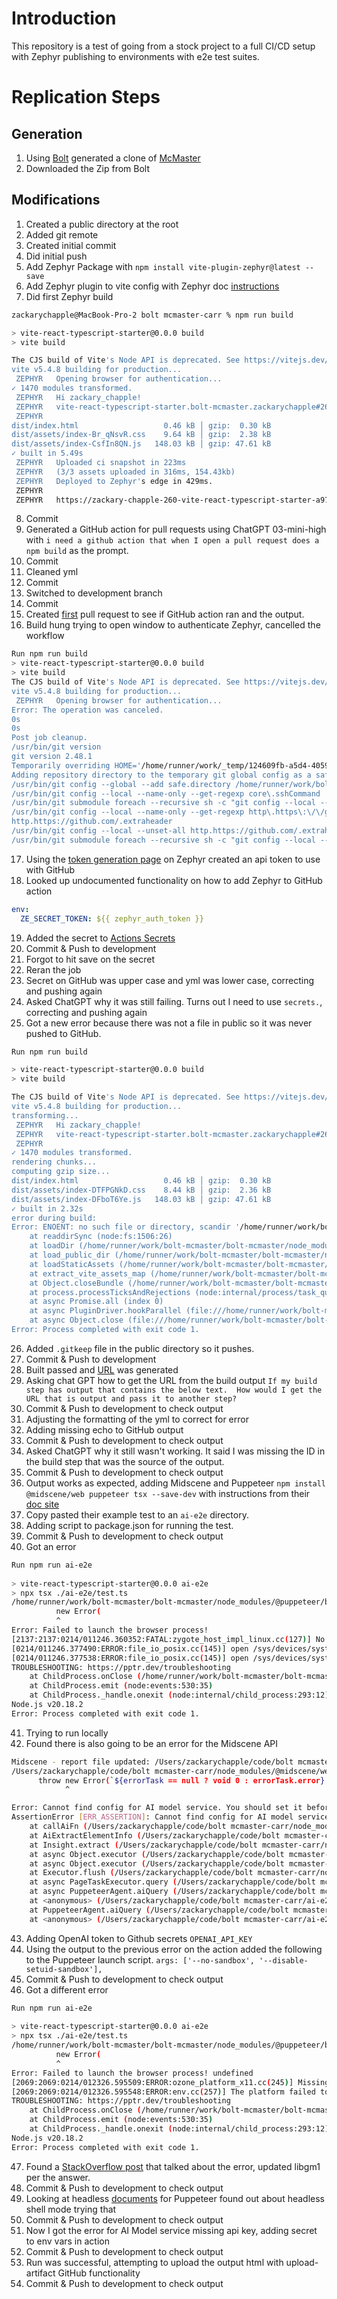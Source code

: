 # Introduction
This repository is a test of going from a stock project to a full CI/CD setup with Zephyr publishing to environments with e2e test suites.

# Replication Steps
## Generation
1. Using [Bolt](https://bolt.new/) generated a clone of [McMaster](https://www.mcmaster.com/)
2. Downloaded the Zip from Bolt

## Modifications
1. Created a public directory at the root
2. Added git remote
3. Created initial commit
4. Did initial push 
5. Add Zephyr Package with `npm install vite-plugin-zephyr@latest --save`
6. Add Zephyr plugin to vite config with Zephyr doc [instructions](https://docs.zephyr-cloud.io/recipes/react-vite) 
7. Did first Zephyr build
```bash
zackarychapple@MacBook-Pro-2 bolt mcmaster-carr % npm run build

> vite-react-typescript-starter@0.0.0 build
> vite build

The CJS build of Vite's Node API is deprecated. See https://vitejs.dev/guide/troubleshooting.html#vite-cjs-node-api-deprecated for more details.
vite v5.4.8 building for production...
 ZEPHYR   Opening browser for authentication...
✓ 1470 modules transformed.
 ZEPHYR   Hi zackary_chapple!
 ZEPHYR   vite-react-typescript-starter.bolt-mcmaster.zackarychapple#260
 ZEPHYR   
dist/index.html                   0.46 kB │ gzip:  0.30 kB
dist/assets/index-Br_qNsvR.css    9.64 kB │ gzip:  2.38 kB
dist/assets/index-CsfIn8QN.js   148.03 kB │ gzip: 47.61 kB
✓ built in 5.49s
 ZEPHYR   Uploaded ci snapshot in 223ms
 ZEPHYR   (3/3 assets uploaded in 316ms, 154.43kb)
 ZEPHYR   Deployed to Zephyr's edge in 429ms.
 ZEPHYR   
 ZEPHYR   https://zackary-chapple-260-vite-react-typescript-starter-a974ca86e-ze.zephyrcloud.app
```
8. Commit
9. Generated a GitHub action for pull requests using ChatGPT 03-mini-high with `i need a github action that when I open a pull request does a npm build` as the prompt.
10. Commit 
11. Cleaned yml
12. Commit
13. Switched to development branch
14. Commit
15. Created [first](https://github.com/zackarychapple/bolt-mcmaster/pull/1) pull request to see if GitHub action ran and the output.
16. Build hung trying to open window to authenticate Zephyr, cancelled the workflow
```bash
Run npm run build
> vite-react-typescript-starter@0.0.0 build
> vite build
The CJS build of Vite's Node API is deprecated. See https://vitejs.dev/guide/troubleshooting.html#vite-cjs-node-api-deprecated for more details.
vite v5.4.8 building for production...
 ZEPHYR   Opening browser for authentication...
Error: The operation was canceled.
0s
0s
Post job cleanup.
/usr/bin/git version
git version 2.48.1
Temporarily overriding HOME='/home/runner/work/_temp/124609fb-a5d4-4059-8179-1d6856436952' before making global git config changes
Adding repository directory to the temporary git global config as a safe directory
/usr/bin/git config --global --add safe.directory /home/runner/work/bolt-mcmaster/bolt-mcmaster
/usr/bin/git config --local --name-only --get-regexp core\.sshCommand
/usr/bin/git submodule foreach --recursive sh -c "git config --local --name-only --get-regexp 'core\.sshCommand' && git config --local --unset-all 'core.sshCommand' || :"
/usr/bin/git config --local --name-only --get-regexp http\.https\:\/\/github\.com\/\.extraheader
http.https://github.com/.extraheader
/usr/bin/git config --local --unset-all http.https://github.com/.extraheader
/usr/bin/git submodule foreach --recursive sh -c "git config --local --name-only --get-regexp 'http\.https\:\/\/github\.com\/\.extraheader' && git config --local --unset-all 'http.https://github.com/.extraheader' || :"
 ```
17. Using the [token generation page](https://app.zephyr-cloud.io/profile/settings/user-tokens/generate) on Zephyr created an api token to use with GitHub
18. Looked up undocumented functionality on how to add Zephyr to GitHub action
```yml
env:
  ZE_SECRET_TOKEN: ${{ zephyr_auth_token }}
```
19. Added the secret to [Actions Secrets ](https://github.com/zackarychapple/bolt-mcmaster/settings/secrets/actions/new)
20. Commit & Push to development
21. Forgot to hit save on the secret
22. Reran the job
23. Secret on GitHub was upper case and yml was lower case, correcting and pushing again
24. Asked ChatGPT why it was still failing. Turns out I need to use `secrets.`, correcting and pushing again
25. Got a new error because there was not a file in public so it was never pushed to GitHub.
```bash
Run npm run build

> vite-react-typescript-starter@0.0.0 build
> vite build

The CJS build of Vite's Node API is deprecated. See https://vitejs.dev/guide/troubleshooting.html#vite-cjs-node-api-deprecated for more details.
vite v5.4.8 building for production...
transforming...
 ZEPHYR   Hi zackary_chapple!
 ZEPHYR   vite-react-typescript-starter.bolt-mcmaster.zackarychapple#261
 ZEPHYR   
✓ 1470 modules transformed.
rendering chunks...
computing gzip size...
dist/index.html                   0.46 kB │ gzip:  0.30 kB
dist/assets/index-DTFPGNkD.css    8.44 kB │ gzip:  2.36 kB
dist/assets/index-DFboT6Ye.js   148.03 kB │ gzip: 47.61 kB
✓ built in 2.32s
error during build:
Error: ENOENT: no such file or directory, scandir '/home/runner/work/bolt-mcmaster/bolt-mcmaster/public'
    at readdirSync (node:fs:1506:26)
    at loadDir (/home/runner/work/bolt-mcmaster/bolt-mcmaster/node_modules/vite-plugin-zephyr/dist/lib/internal/extract/load_public_dir.js:12:54)
    at load_public_dir (/home/runner/work/bolt-mcmaster/bolt-mcmaster/node_modules/vite-plugin-zephyr/dist/lib/internal/extract/load_public_dir.js:34:11)
    at loadStaticAssets (/home/runner/work/bolt-mcmaster/bolt-mcmaster/node_modules/vite-plugin-zephyr/dist/lib/internal/extract/load_static_assets.js:9:76)
    at extract_vite_assets_map (/home/runner/work/bolt-mcmaster/bolt-mcmaster/node_modules/vite-plugin-zephyr/dist/lib/internal/extract/extract_vite_assets_map.js:8:68)
    at Object.closeBundle (/home/runner/work/bolt-mcmaster/bolt-mcmaster/node_modules/vite-plugin-zephyr/dist/lib/vite-plugin-zephyr.js:55:91)
    at process.processTicksAndRejections (node:internal/process/task_queues:95:5)
    at async Promise.all (index 0)
    at async PluginDriver.hookParallel (file:///home/runner/work/bolt-mcmaster/bolt-mcmaster/node_modules/rollup/dist/es/shared/node-entry.js:20658:9)
    at async Object.close (file:///home/runner/work/bolt-mcmaster/bolt-mcmaster/node_modules/rollup/dist/es/shared/node-entry.js:21627:13)
Error: Process completed with exit code 1.
```
26. Added `.gitkeep` file in the public directory so it pushes. 
27. Commit & Push to development
28. Built passed and [URL](https://zackary-chapple-262-vite-react-typescript-starter-8ab89d15b-ze.zephyrcloud.app) was generated
29. Asking chat GPT how to get the URL from the build output `If my build step has output that contains the below text.  How would I get the URL that is output and pass it to another step? `
30. Commit & Push to development to check output
31. Adjusting the formatting of the yml to correct for error
32. Adding missing echo to GitHub output
33. Commit & Push to development to check output
34. Asked ChatGPT why it still wasn't working. It said I was missing the ID in the build step that was the source of the output. 
35. Commit & Push to development to check output
36. Output works as expected, adding Midscene and Puppeteer `npm install @midscene/web puppeteer tsx --save-dev` with instructions from their [doc site](https://midscenejs.com/integrate-with-puppeteer.html)
37. Copy pasted their example test to an `ai-e2e` directory.
38. Adding script to package.json for running the test.
39. Commit & Push to development to check output
40. Got an error
```bash
Run npm run ai-e2e
  
> vite-react-typescript-starter@0.0.0 ai-e2e
> npx tsx ./ai-e2e/test.ts
/home/runner/work/bolt-mcmaster/bolt-mcmaster/node_modules/@puppeteer/browsers/src/launch.ts:490
          new Error(
          ^
Error: Failed to launch the browser process!
[2137:2137:0214/011246.360352:FATAL:zygote_host_impl_linux.cc(127)] No usable sandbox! If you are running on Ubuntu 23.10+ or another Linux distro that has disabled unprivileged user namespaces with AppArmor, see https://chromium.googlesource.com/chromium/src/+/main/docs/security/apparmor-userns-restrictions.md. Otherwise see https://chromium.googlesource.com/chromium/src/+/main/docs/linux/suid_sandbox_development.md for more information on developing with the (older) SUID sandbox. If you want to live dangerously and need an immediate workaround, you can try using --no-sandbox.
[0214/011246.377490:ERROR:file_io_posix.cc(145)] open /sys/devices/system/cpu/cpu0/cpufreq/scaling_cur_freq: No such file or directory (2)
[0214/011246.377538:ERROR:file_io_posix.cc(145)] open /sys/devices/system/cpu/cpu0/cpufreq/scaling_max_freq: No such file or directory (2)
TROUBLESHOOTING: https://pptr.dev/troubleshooting
    at ChildProcess.onClose (/home/runner/work/bolt-mcmaster/bolt-mcmaster/node_modules/@puppeteer/browsers/src/launch.ts:490:11)
    at ChildProcess.emit (node:events:530:35)
    at ChildProcess._handle.onexit (node:internal/child_process:293:12)
Node.js v20.18.2
Error: Process completed with exit code 1.
```
41. Trying to run locally
42. Found there is also going to be an error for the Midscene API
```bash
Midscene - report file updated: /Users/zackarychapple/code/bolt mcmaster-carr/midscene_run/report/web-2025-02-13_20-18-17-472.html
/Users/zackarychapple/code/bolt mcmaster-carr/node_modules/@midscene/web/dist/es/puppeteer.js:4496
      throw new Error(`${errorTask == null ? void 0 : errorTask.error}
            ^

Error: Cannot find config for AI model service. You should set it before using. https://midscenejs.com/model-provider.html
AssertionError [ERR_ASSERTION]: Cannot find config for AI model service. You should set it before using. https://midscenejs.com/model-provider.html
    at callAiFn (/Users/zackarychapple/code/bolt mcmaster-carr/node_modules/@midscene/core/src/ai-model/common.ts:26:3)
    at AiExtractElementInfo (/Users/zackarychapple/code/bolt mcmaster-carr/node_modules/@midscene/core/src/ai-model/inspect.ts:262:24)
    at Insight.extract (/Users/zackarychapple/code/bolt mcmaster-carr/node_modules/@midscene/core/src/insight/index.ts:190:42)
    at async Object.executor (/Users/zackarychapple/code/bolt mcmaster-carr/node_modules/@midscene/web/dist/es/puppeteer.js:4085:22)
    at async Object.executor (/Users/zackarychapple/code/bolt mcmaster-carr/node_modules/@midscene/web/dist/es/puppeteer.js:3430:24)
    at Executor.flush (/Users/zackarychapple/code/bolt mcmaster-carr/node_modules/@midscene/core/src/ai-model/action-executor.ts:126:25)
    at async PageTaskExecutor.query (/Users/zackarychapple/code/bolt mcmaster-carr/node_modules/@midscene/web/dist/es/puppeteer.js:4093:20)
    at async PuppeteerAgent.aiQuery (/Users/zackarychapple/code/bolt mcmaster-carr/node_modules/@midscene/web/dist/es/puppeteer.js:4489:34)
    at <anonymous> (/Users/zackarychapple/code/bolt mcmaster-carr/ai-e2e/test.ts:25:19)
    at PuppeteerAgent.aiQuery (/Users/zackarychapple/code/bolt mcmaster-carr/node_modules/@midscene/web/dist/es/puppeteer.js:4496:13)
    at <anonymous> (/Users/zackarychapple/code/bolt mcmaster-carr/ai-e2e/test.ts:25:19)
```
43. Adding OpenAI token to Github secrets `OPENAI_API_KEY`
44. Using the output to the previous error on the action added the following to the Puppeteer launch script. `args: ['--no-sandbox', '--disable-setuid-sandbox'],`
45. Commit & Push to development to check output
46. Got a different error
```bash
Run npm run ai-e2e
  
> vite-react-typescript-starter@0.0.0 ai-e2e
> npx tsx ./ai-e2e/test.ts
/home/runner/work/bolt-mcmaster/bolt-mcmaster/node_modules/@puppeteer/browsers/src/launch.ts:490
          new Error(
          ^
Error: Failed to launch the browser process! undefined
[2069:2069:0214/012326.595509:ERROR:ozone_platform_x11.cc(245)] Missing X server or $DISPLAY
[2069:2069:0214/012326.595548:ERROR:env.cc(257)] The platform failed to initialize.  Exiting.
TROUBLESHOOTING: https://pptr.dev/troubleshooting
    at ChildProcess.onClose (/home/runner/work/bolt-mcmaster/bolt-mcmaster/node_modules/@puppeteer/browsers/src/launch.ts:490:11)
    at ChildProcess.emit (node:events:530:35)
    at ChildProcess._handle.onexit (node:internal/child_process:293:12)
Node.js v20.18.2
Error: Process completed with exit code 1.
```
47. Found a [StackOverflow post](https://stackoverflow.com/questions/62228154/puppeteer-fails-to-initiate-in-github-actions) that talked about the error, updated libgm1 per the answer.
48. Commit & Push to development to check output 
49. Looking at headless [documents](https://pptr.dev/guides/headless-modes) for Puppeteer found out about headless shell mode trying that
50. Commit & Push to development to check output
51. Now I got the error for AI Model service missing api key, adding secret to env vars in action 
52. Commit & Push to development to check output
53. Run was successful, attempting to upload the output html with upload-artifact GitHub functionality
54. Commit & Push to development to check output
